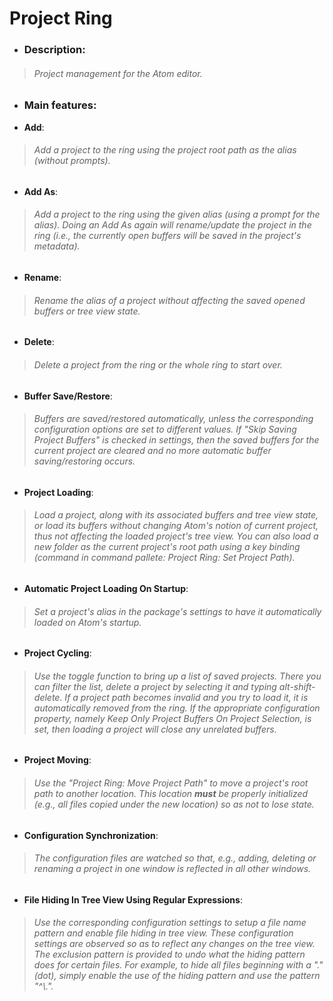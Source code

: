 # Project Ring

- ### **Description**:
> ###### Project management for the Atom editor.

- ### **Main features**:

 - **Add**:
> ###### Add a project to the ring using the project root path as the alias (without prompts).

 - **Add As**:
> ###### Add a  project to the ring using the given alias (using a prompt for the alias). Doing an _Add As_ again will rename/update the project in the ring (i.e., the currently open buffers will be saved in the project's metadata).

 - **Rename**:
> ###### Rename the alias of a project without affecting the saved opened buffers or tree view state.

 - **Delete**:
> ###### Delete a project from the ring or the whole ring to start over.

 - **Buffer Save/Restore**:
> ###### Buffers are saved/restored automatically, unless the corresponding configuration options are set to different values. If "Skip Saving Project Buffers" is checked in settings, then the saved buffers for the current project are cleared and no more automatic buffer saving/restoring occurs.

 - **Project Loading**:
> ###### Load a project, along with its associated buffers and tree view state, or load its buffers without changing Atom's notion of _current project_, thus not affecting the loaded project's tree view. You can also load a new folder as the current project's root path using a key binding (command in command pallete: _Project Ring: Set Project Path_).

 - **Automatic Project Loading On Startup**:
> ###### Set a project's alias in the package's settings to have it automatically loaded on Atom's startup.

 - **Project Cycling**:
> ###### Use the toggle function to bring up a list of saved projects. There you can filter the list, delete a project by selecting it and typing alt-shift-delete. If a project path becomes invalid and you try to load it, it is automatically removed from the ring. If the appropriate configuration property, namely _Keep Only Project Buffers On Project Selection_, is set, then loading a project will close any unrelated buffers.

 - **Project Moving**:
> ###### Use the "Project Ring: Move Project Path" to move a project's root path to another location. This location **must** be properly initialized (e.g., all files copied under the new location) so as not to lose state.

 - **Configuration Synchronization**:
> ###### The configuration files are watched so that, e.g., adding, deleting or renaming a project in one window is reflected in all other windows.

 - **File Hiding In Tree View Using Regular Expressions**:
> ###### Use the corresponding configuration settings to setup a file name pattern and enable file hiding in tree view. These configuration settings are observed so as to reflect any changes on the tree view. The exclusion pattern is provided to _undo_ what the hiding pattern does for certain files. For example, to hide all files beginning with a "." (dot), simply enable the use of the hiding pattern and use the pattern "^\\.".

